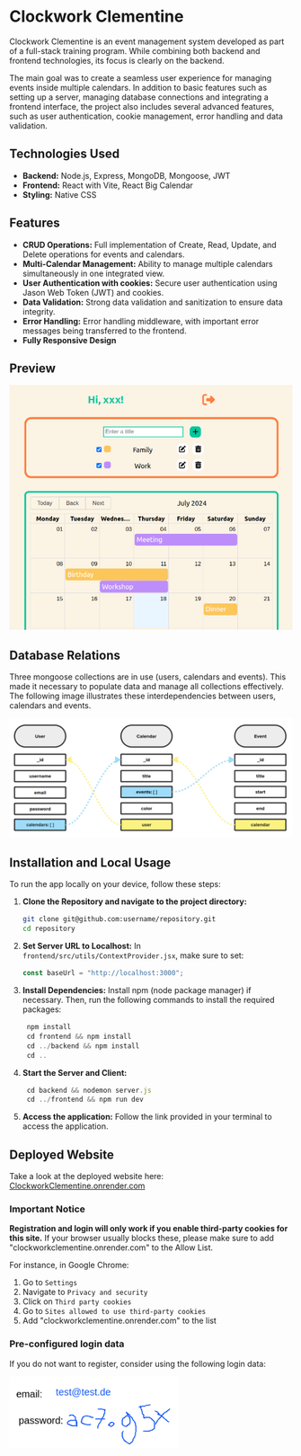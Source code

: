 # Clockwork Clementine

Clockwork Clementine is an event management system developed as part of a full-stack training program. While combining both backend and frontend technologies, its focus is clearly on the backend.

The main goal was to create a seamless user experience for managing events inside multiple calendars. In addition to basic features such as setting up a server, managing database connections and integrating a frontend interface, the project also includes several advanced features, such as user authentication, cookie management, error handling and data validation.

## Technologies Used

- **Backend:** Node.js, Express, MongoDB, Mongoose, JWT
- **Frontend:** React with Vite, React Big Calendar
- **Styling:** Native CSS

## Features

- **CRUD Operations:** Full implementation of Create, Read, Update, and Delete operations for events and calendars.
- **Multi-Calendar Management:** Ability to manage multiple calendars simultaneously in one integrated view.
- **User Authentication with cookies:** Secure user authentication using Jason Web Token (JWT) and cookies.
- **Data Validation:** Strong data validation and sanitization to ensure data integrity.
- **Error Handling:** Error handling middleware, with important error messages being transferred to the frontend.
- **Fully Responsive Design**

## Preview

<img src="./frontend/src/assets/screenshot2.png" width="600">

## Database Relations

Three mongoose collections are in use (users, calendars and events). This made it necessary to populate data and manage all collections effectively. The following image illustrates these interdependencies between users, calendars and events.

<img src="./frontend/src/assets/screenshot.png" width="600">

## Installation and Local Usage

To run the app locally on your device, follow these steps:

1. **Clone the Repository and navigate to the project directory:**

   ```bash
   git clone git@github.com:username/repository.git
   cd repository
   ```

2. **Set Server URL to Localhost:**
   In `frontend/src/utils/ContextProvider.jsx`, make sure to set:

   ```javascript
   const baseUrl = "http://localhost:3000";
   ```

3. **Install Dependencies:**
   Install npm (node package manager) if necessary. Then, run the following commands to install the required packages:

   ```javascript
    npm install
    cd frontend && npm install
    cd ../backend && npm install
    cd ..

   ```

4. **Start the Server and Client:**

   ```javascript
    cd backend && nodemon server.js
    cd ../frontend && npm run dev
   ```

5. **Access the application:**
   Follow the link provided in your terminal to access the application.

## Deployed Website

Take a look at the deployed website here: [ClockworkClementine.onrender.com](https://ClockworkClementine.onrender.com/)

### Important Notice

**Registration and login will only work if you enable third-party cookies for this site.** If your browser usually blocks these, please make sure to add "clockworkclementine.onrender.com" to the Allow List.

For instance, in Google Chrome:

1. Go to `Settings`
2. Navigate to `Privacy and security`
3. Click on `Third party cookies`
4. Go to `Sites allowed to use third-party cookies`
5. Add "clockworkclementine.onrender.com" to the list

### Pre-configured login data

If you do not want to register, consider using the following login data:

<img src="./frontend/src/assets/testLogin.png" alt="image of login" width="300">

